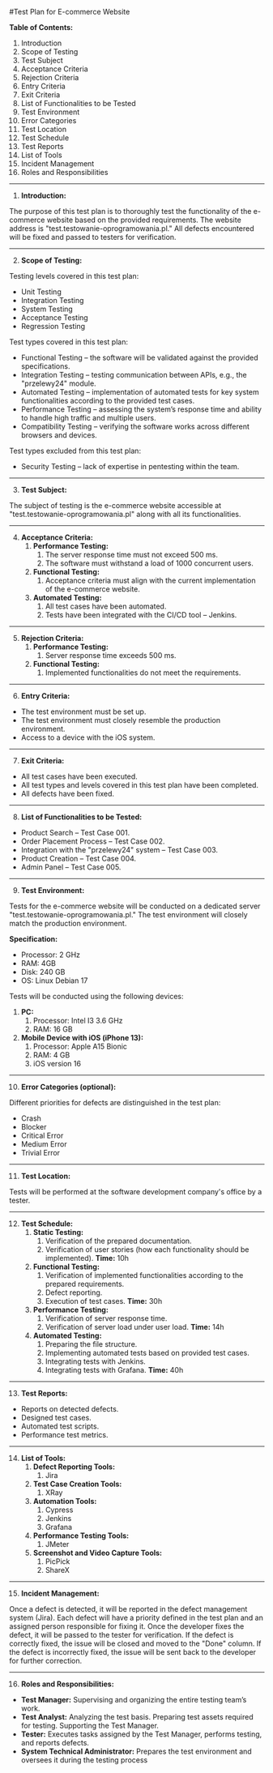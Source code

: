 ﻿#Test Plan for E-commerce Website

**Table of Contents:**

1. Introduction
1. Scope of Testing
1. Test Subject
1. Acceptance Criteria
1. Rejection Criteria
1. Entry Criteria
1. Exit Criteria
1. List of Functionalities to be Tested
1. Test Environment
1. Error Categories
1. Test Location
1. Test Schedule
1. Test Reports
1. List of Tools
1. Incident Management
1. Roles and Responsibilities
-----
1. **Introduction:**

The purpose of this test plan is to thoroughly test the functionality of the e-commerce website based on the provided requirements. The website address is "test.testowanie-oprogramowania.pl." All defects encountered will be fixed and passed to testers for verification.

-----
2. **Scope of Testing:**

Testing levels covered in this test plan:

- Unit Testing
- Integration Testing
- System Testing
- Acceptance Testing
- Regression Testing

Test types covered in this test plan:

- Functional Testing – the software will be validated against the provided specifications.
- Integration Testing – testing communication between APIs, e.g., the "przelewy24" module.
- Automated Testing – implementation of automated tests for key system functionalities according to the provided test cases.
- Performance Testing – assessing the system’s response time and ability to handle high traffic and multiple users.
- Compatibility Testing – verifying the software works across different browsers and devices. 

Test types excluded from this test plan:

- Security Testing – lack of expertise in pentesting within the team.
-----
3. **Test Subject:**

The subject of testing is the e-commerce website accessible at "test.testowanie-oprogramowania.pl" along with all its functionalities.

-----
4. **Acceptance Criteria:**
   1. **Performance Testing:**
      1. The server response time must not exceed 500 ms.
      1. The software must withstand a load of 1000 concurrent users.
   1. **Functional Testing:**
      1. Acceptance criteria must align with the current implementation of the e-commerce website.
   1. **Automated Testing:**
      1. All test cases have been automated.
      1. Tests have been integrated with the CI/CD tool – Jenkins.
-----
5. **Rejection Criteria:**
   1. **Performance Testing:**
      1. Server response time exceeds 500 ms.
   1. **Functional Testing:**
      1. Implemented functionalities do not meet the requirements.
-----
6. **Entry Criteria:**
- The test environment must be set up.
- The test environment must closely resemble the production environment.
- Access to a device with the iOS system.
-----
7. **Exit Criteria:**
- All test cases have been executed.
- All test types and levels covered in this test plan have been completed.
- All defects have been fixed.
-----
8. **List of Functionalities to be Tested:**
- Product Search – Test Case 001.
- Order Placement Process – Test Case 002.
- Integration with the "przelewy24" system – Test Case 003.
- Product Creation – Test Case 004.
- Admin Panel – Test Case 005.
-----
9. **Test Environment:**

Tests for the e-commerce website will be conducted on a dedicated server "test.testowanie-oprogramowania.pl." The test environment will closely match the production environment.

**Specification:**

- Processor: 2 GHz
- RAM: 4GB
- Disk: 240 GB
- OS: Linux Debian 17

Tests will be conducted using the following devices:

1. **PC:**
   1. Processor: Intel I3 3.6 GHz
   1. RAM: 16 GB
1. **Mobile Device with iOS (iPhone 13):**
   1. Processor: Apple A15 Bionic
   1. RAM: 4 GB
   1. iOS version 16
-----
10. **Error Categories (optional):**

Different priorities for defects are distinguished in the test plan:

- Crash
- Blocker
- Critical Error
- Medium Error
- Trivial Error
-----
11. **Test Location:**

Tests will be performed at the software development company's office by a tester.

-----
12. **Test Schedule:**
    1. **Static Testing:**
       1. Verification of the prepared documentation.
       1. Verification of user stories (how each functionality should be implemented). **Time:** 10h
    1. **Functional Testing:**
       1. Verification of implemented functionalities according to the prepared requirements.
       1. Defect reporting.
       1. Execution of test cases. **Time:** 30h
    1. **Performance Testing:**
       1. Verification of server response time.
       1. Verification of server load under user load. **Time:** 14h
    1. **Automated Testing:**
       1. Preparing the file structure.
       1. Implementing automated tests based on provided test cases.
       1. Integrating tests with Jenkins.
       1. Integrating tests with Grafana. **Time:** 40h
-----
13. **Test Reports:**
- Reports on detected defects.
- Designed test cases.
- Automated test scripts.
- Performance test metrics.
-----
14. **List of Tools:**
    1. **Defect Reporting Tools:**
       1. Jira
    1. **Test Case Creation Tools:**
       1. XRay
    1. **Automation Tools:**
       1. Cypress
       1. Jenkins
       1. Grafana
    1. **Performance Testing Tools:**
       1. JMeter
    1. **Screenshot and Video Capture Tools:**
       1. PicPick
       1. ShareX
-----
15. **Incident Management:**

Once a defect is detected, it will be reported in the defect management system (Jira). Each defect will have a priority defined in the test plan and an assigned person responsible for fixing it. Once the developer fixes the defect, it will be passed to the tester for verification. If the defect is correctly fixed, the issue will be closed and moved to the "Done" column. If the defect is incorrectly fixed, the issue will be sent back to the developer for further correction.

-----
16. **Roles and Responsibilities:**
- **Test Manager:** Supervising and organizing the entire testing team’s work.
- **Test Analyst:** Analyzing the test basis. Preparing test assets required for testing. Supporting the Test Manager.
- **Tester:** Executes tasks assigned by the Test Manager, performs testing, and reports defects.
- **System Technical Administrator:** Prepares the test environment and oversees it during the testing process

